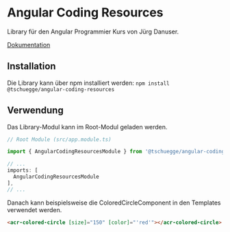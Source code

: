 Angular Coding Resources
========================
Library für den Angular Programmier Kurs von Jürg Danuser. 

[Dokumentation](https://tschuegge.github.io/angular-coding-resources/)

Installation
------------
Die Library kann über npm installiert werden: `npm install @tschuegge/angular-coding-resources`

Verwendung
----------
Das Library-Modul kann im Root-Modul geladen werden.

```ts
// Root Module (src/app.module.ts)

import { AngularCodingResourcesModule } from '@tschuegge/angular-coding-resources';

// ...
imports: [
  AngularCodingResourcesModule
],
// ...
```

Danach kann beispielsweise die ColoredCircleComponent in den Templates verwendet werden.

```html
<acr-colored-circle [size]="150" [color]="'red'"></acr-colored-circle>
```